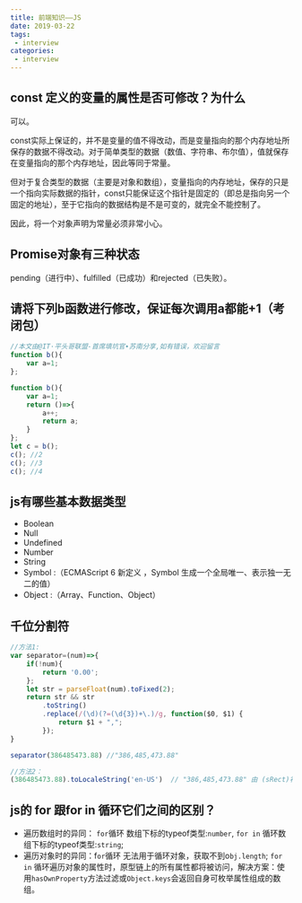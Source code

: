 ```yaml
---
title: 前端知识——JS
date: 2019-03-22
tags:
 - interview        
categories: 
 - interview
---
```


## const 定义的变量的属性是否可修改？为什么

可以。

const实际上保证的，并不是变量的值不得改动，而是变量指向的那个内存地址所保存的数据不得改动。对于简单类型的数据（数值、字符串、布尔值），值就保存在变量指向的那个内存地址，因此等同于常量。

但对于复合类型的数据（主要是对象和数组），变量指向的内存地址，保存的只是一个指向实际数据的指针，const只能保证这个指针是固定的（即总是指向另一个固定的地址），至于它指向的数据结构是不是可变的，就完全不能控制了。

因此，将一个对象声明为常量必须非常小心。

## Promise对象有三种状态

pending（进行中）、fulfilled（已成功）和rejected（已失败）。

## 请将下列b函数进行修改，保证每次调用a都能+1（考闭包）

```js
//本文由@IT·平头哥联盟-首席填坑官∙苏南分享,如有错误，欢迎留言
function b(){
	var a=1;
};

function b(){
	var a=1;
	return ()=>{
		a++;
		return a;
	}
};
let c = b();
c(); //2
c(); //3
c(); //4
```

## js有哪些基本数据类型

- Boolean
- Null
- Undefined
- Number
- String
- Symbol :（ECMAScript 6 新定义 ，Symbol 生成一个全局唯一、表示独一无二的值）
- Object :（Array、Function、Object）

## 千位分割符

```js
//方法1:
var separator=(num)=>{
	if(!num){
		return '0.00';
	};
	let str = parseFloat(num).toFixed(2);
	return str && str
		.toString()
		.replace(/(\d)(?=(\d{3})+\.)/g, function($0, $1) {
			return $1 + ",";
		});
}

separator(386485473.88) //"386,485,473.88"

//方法2：
(386485473.88).toLocaleString('en-US')  // "386,485,473.88" 由 (sRect)补充
```

## js的 for 跟for in 循环它们之间的区别？

- 遍历数组时的异同： `for`循环 数组下标的typeof类型:`number`, `for in` 循环数组下标的typeof类型:`string`;
- 遍历对象时的异同：f`or`循环 无法用于循环对象，获取不到o`bj.length`; `for in` 循环遍历对象的属性时，原型链上的所有属性都将被访问，解决方案：使用`hasOwnProperty`方法过滤或`Object.keys`会返回自身可枚举属性组成的数组。
